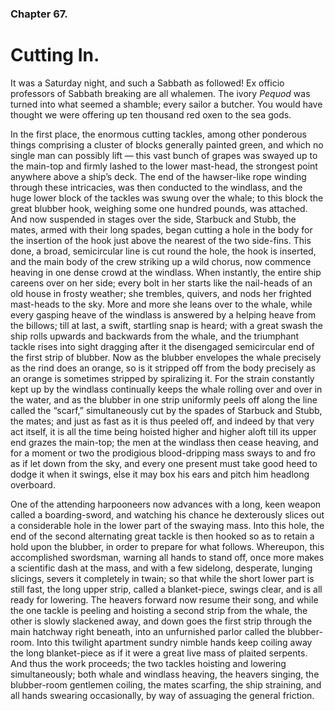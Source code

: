 ### Chapter 67. 
Cutting In.
===========


It was a Saturday night, and such a Sabbath as followed! Ex officio professors
of Sabbath breaking are all whalemen. The ivory *Pequod* was turned into what
seemed a shamble; every sailor a butcher. You would have thought we were
offering up ten thousand red oxen to the sea gods.

In the first place, the enormous cutting tackles, among other ponderous things
comprising a cluster of blocks generally painted green, and which no single man
can possibly lift — this vast bunch of grapes was swayed up to the main-top and
firmly lashed to the lower mast-head, the strongest point anywhere above a
ship’s deck. The end of the hawser-like rope winding through these intricacies,
was then conducted to the windlass, and the huge lower block of the tackles was
swung over the whale; to this block the great blubber hook, weighing some one
hundred pounds, was attached. And now suspended in stages over the side,
Starbuck and Stubb, the mates, armed with their long spades, began cutting a
hole in the body for the insertion of the hook just above the nearest of the
two side-fins. This done, a broad, semicircular line is cut round the hole, the
hook is inserted, and the main body of the crew striking up a wild chorus, now
commence heaving in one dense crowd at the windlass. When instantly, the entire
ship careens over on her side; every bolt in her starts like the nail-heads of
an old house in frosty weather; she trembles, quivers, and nods her frighted
mast-heads to the sky. More and more she leans over to the whale, while every
gasping heave of the windlass is answered by a helping heave from the billows;
till at last, a swift, startling snap is heard; with a great swash the ship
rolls upwards and backwards from the whale, and the triumphant tackle rises
into sight dragging after it the disengaged semicircular end of the first strip
of blubber. Now as the blubber envelopes the whale precisely as the rind does
an orange, so is it stripped off from the body precisely as an orange is
sometimes stripped by spiralizing it. For the strain constantly kept up by the
windlass continually keeps the whale rolling over and over in the water, and as
the blubber in one strip uniformly peels off along the line called the “scarf,”
simultaneously cut by the spades of Starbuck and Stubb, the mates; and just as
fast as it is thus peeled off, and indeed by that very act itself, it is all
the time being hoisted higher and higher aloft till its upper end grazes the
main-top; the men at the windlass then cease heaving, and for a moment or two
the prodigious blood-dripping mass sways to and fro as if let down from the
sky, and every one present must take good heed to dodge it when it swings, else
it may box his ears and pitch him headlong overboard.

One of the attending harpooneers now advances with a long, keen weapon called a
boarding-sword, and watching his chance he dexterously slices out a
considerable hole in the lower part of the swaying mass. Into this hole, the
end of the second alternating great tackle is then hooked so as to retain a
hold upon the blubber, in order to prepare for what follows. Whereupon, this
accomplished swordsman, warning all hands to stand off, once more makes a
scientific dash at the mass, and with a few sidelong, desperate, lunging
slicings, severs it completely in twain; so that while the short lower part is
still fast, the long upper strip, called a blanket-piece, swings clear, and is
all ready for lowering.  The heavers forward now resume their song, and while
the one tackle is peeling and hoisting a second strip from the whale, the other
is slowly slackened away, and down goes the first strip through the main
hatchway right beneath, into an unfurnished parlor called the blubber-room.
Into this twilight apartment sundry nimble hands keep coiling away the long
blanket-piece as if it were a great live mass of plaited serpents.  And thus
the work proceeds; the two tackles hoisting and lowering simultaneously; both
whale and windlass heaving, the heavers singing, the blubber-room gentlemen
coiling, the mates scarfing, the ship straining, and all hands swearing
occasionally, by way of assuaging the general friction.



